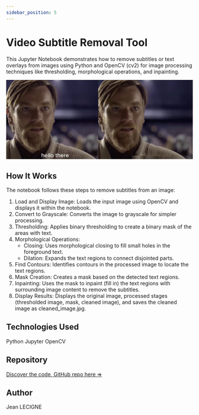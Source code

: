 ```yaml
---
sidebar_position: 5
---
```

# Video Subtitle Removal Tool

This Jupyter Notebook demonstrates how to remove subtitles or text overlays from images using Python and OpenCV (cv2) for image processing techniques like thresholding, morphological operations, and inpainting.

![pipeline_img](../../static/img/project_img/hello-there-para.png)

## How It Works

The notebook follows these steps to remove subtitles from an image:
1. Load and Display Image: Loads the input image using OpenCV and displays it within the notebook.
2. Convert to Grayscale: Converts the image to grayscale for simpler processing.
3. Thresholding: Applies binary thresholding to create a binary mask of the areas with text.
4. Morphological Operations:
    * Closing: Uses morphological closing to fill small holes in the foreground text.
    * Dilation: Expands the text regions to connect disjointed parts.
5. Find Contours: Identifies contours in the processed image to locate the text regions.
6. Mask Creation: Creates a mask based on the detected text regions.
7. Inpainting: Uses the mask to inpaint (fill in) the text regions with surrounding image content to remove the subtitles.
8. Display Results: Displays the original image, processed stages (thresholded image, mask, cleaned image), and saves the cleaned image as cleaned_image.jpg.


## Technologies Used
Python Jupyter OpenCV

## Repository

[Discover the code, GitHub repo here =>](https://github.com/Phenixjj/Maydays/tree/master/md-p-04_automatic_subtitle_removal)


## Author
Jean LECIGNE
